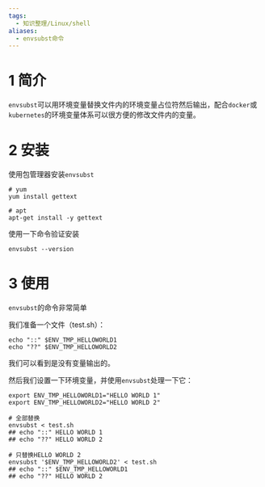```yaml
---
tags:
  - 知识整理/Linux/shell
aliases:
  - envsubst命令
---
```


# 1 简介

`envsubst`可以用环境变量替换文件内的环境变量占位符然后输出，配合`docker`或`kubernetes`的环境变量体系可以很方便的修改文件内的变量。

# 2 安装

使用包管理器安装`envsubst`

```shell
# yum
yum install gettext

# apt
apt-get install -y gettext
```

使用一下命令验证安装

```shell
envsubst --version
```

# 3 使用

`envsubst`的命令非常简单

我们准备一个文件（test.sh）：

```shell
echo "::" $ENV_TMP_HELLOWORLD1
echo "??" $ENV_TMP_HELLOWORLD2
```

我们可以看到是没有变量输出的。

然后我们设置一下环境变量，并使用`envsubst`处理一下它：

```shell
export ENV_TMP_HELLOWORLD1="HELLO WORLD 1"
export ENV_TMP_HELLOWORLD2="HELLO WORLD 2"

# 全部替换
envsubst < test.sh
## echo "::" HELLO WORLD 1
## echo "??" HELLO WORLD 2

# 只替换HELLO WORLD 2
envsubst '$ENV_TMP_HELLOWORLD2' < test.sh
## echo "::" $ENV_TMP_HELLOWORLD1
## echo "??" HELLO WORLD 2
```
